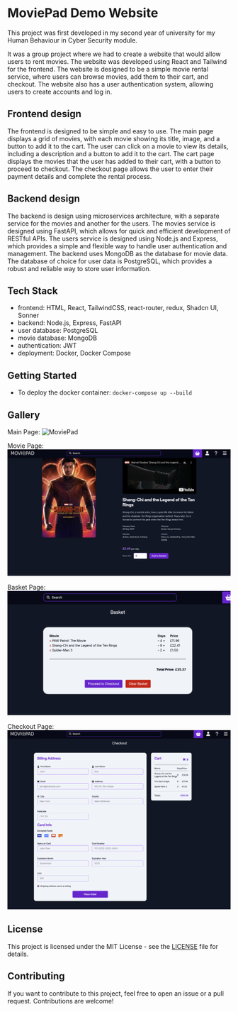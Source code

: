 # MoviePad Demo Website

This project was first developed in my second year of university for my Human Behaviour in Cyber Security module.

It was a group project where we had to create a website that would allow users to rent movies. The website was developed
using React and Tailwind for the frontend. The website is designed to be a simple movie rental service, where users can
browse movies, add them to their cart, and checkout. The website also has a user authentication system, allowing users
to create accounts and log in.

## Frontend design

The frontend is designed to be simple and easy to use. The main page displays a grid of movies, with each movie showing
its title, image, and a button to add it to the cart. The user can click on a movie to view its details, including a
description and a button to add it to the cart. The cart page displays the movies that the user has added to their cart,
with a button to proceed to checkout. The checkout page allows the user to enter their payment details and complete the
rental process.

## Backend design

The backend is design using microservices architecture, with a separate service for the movies and another for the
users. The movies service is designed using FastAPI, which allows for quick and efficient development of RESTful APIs.
The users service is designed using Node.js and Express, which provides a simple and flexible way to handle user
authentication and management. The backend uses MongoDB as the database for movie data. The database of choice for user
data is PostgreSQL, which provides a robust and reliable way to store user information.

## Tech Stack

- frontend: HTML, React, TailwindCSS, react-router, redux, Shadcn UI, Sonner
- backend: Node.js, Express, FastAPI
- user database: PostgreSQL
- movie database: MongoDB
- authentication: JWT
- deployment: Docker, Docker Compose

## Getting Started

- To deploy the docker container: `docker-compose up --build`

## Gallery

Main Page: ![MoviePad](./Images/MainPage.png)

Movie Page: ![MoviePad](./Images/MoviePage.png)

Basket Page: ![MoviePad](./Images/BasketPage.png)

Checkout Page: ![MoviePad](./Images/CheckoutPage.png)

## License

This project is licensed under the MIT License - see the [LICENSE](./LICENSE) file for details.

## Contributing

If you want to contribute to this project, feel free to open an issue or a pull request. Contributions are welcome!
